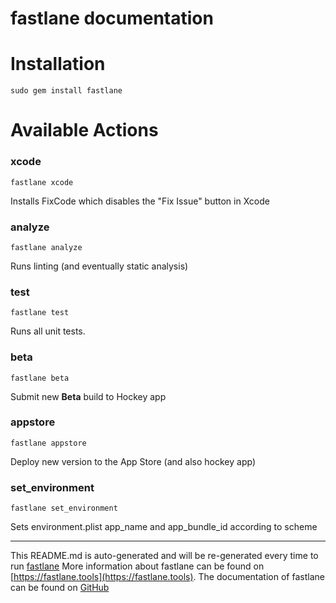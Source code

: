 fastlane documentation
================
# Installation
```
sudo gem install fastlane
```
# Available Actions
### xcode
```
fastlane xcode
```
Installs FixCode which disables the "Fix Issue" button in Xcode
### analyze
```
fastlane analyze
```
Runs linting (and eventually static analysis)
### test
```
fastlane test
```
Runs all unit tests.
### beta
```
fastlane beta
```
Submit new **Beta** build to Hockey app
### appstore
```
fastlane appstore
```
Deploy new version to the App Store (and also hockey app)
### set_environment
```
fastlane set_environment
```
Sets environment.plist app_name and app_bundle_id according to scheme

----

This README.md is auto-generated and will be re-generated every time to run [fastlane](https://fastlane.tools)
More information about fastlane can be found on [https://fastlane.tools](https://fastlane.tools).
The documentation of fastlane can be found on [GitHub](https://github.com/fastlane/fastlane)